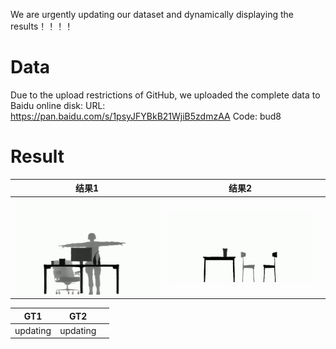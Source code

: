 We are urgently updating our dataset and dynamically displaying the results！！！！

# Data

Due to the upload restrictions of GitHub, we uploaded the complete data to Baidu online disk:
URL: https://pan.baidu.com/s/1psyJFYBkB21WjiB5zdmzAA 
Code: bud8


# Result

| 结果1 | 结果2 |  |
|-------|-------|-----|
| ![result_1](result_1.gif) | ![result_2](result_2.gif) |  |

| GT1 | GT2 |  |
|-----|-----|-----|
| updating | updating |  |
